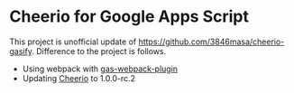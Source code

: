 # Cheerio for Google Apps Script

This project is unofficial update of https://github.com/3846masa/cheerio-gasify.
Difference to the project is follows.

- Using webpack with [gas-webpack-plugin](https://github.com/fossamagna/gas-webpack-plugin)
- Updating [Cheerio](https://github.com/cheeriojs/cheerio) to 1.0.0-rc.2